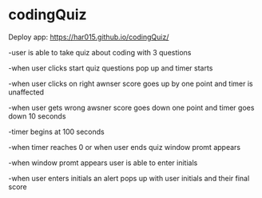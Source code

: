 # codingQuiz

Deploy app:
https://har015.github.io/codingQuiz/

-user is able to take quiz about coding with 3 questions

-when user clicks start quiz questions pop up and timer starts

-when user clicks on right awnser score goes up by one point and timer is unaffected

-when user gets wrong awsner score goes down one point and timer goes down 10 seconds

-timer begins at 100 seconds

-when timer reaches 0 or when user ends quiz window promt appears

-when window promt appears user is able to enter initials

-when user enters initials an alert pops up with user initials and their final score
